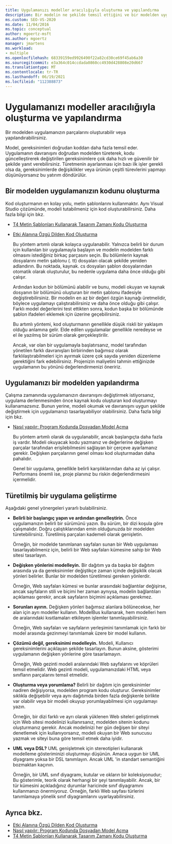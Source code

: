 ```yaml
---
title: Uygulamanızı modeller aracılığıyla oluşturma ve yapılandırma
description: Bir modelin ne şekilde temsil ettiğini ve bir modelden uygulamanızın parçalarını nasıl oluşturabileceğiniz veya yapılandırabileceğiniz hakkında bilgi edinin.
ms.custom: SEO-VS-2020
ms.date: 11/04/2016
ms.topic: conceptual
author: mgoertz-msft
ms.author: mgoertz
manager: jmartens
ms.workload:
- multiple
ms.openlocfilehash: 68339159ed9926490f22a82cd30ce69f45ab6a30
ms.sourcegitcommit: e3a364c014ccdada0860cc4930d428808e20d667
ms.translationtype: MT
ms.contentlocale: tr-TR
ms.lasthandoff: 06/19/2021
ms.locfileid: "112388873"
---
```

# <a name="generate-and-configure-your-app-from-models"></a>Uygulamanızı modeller aracılığıyla oluşturma ve yapılandırma
Bir modelden uygulamanızın parçalarını oluşturabilir veya yapılandırabilirsiniz.

 Model, gereksinimleri doğrudan koddan daha fazla temsil eder. Uygulamanın davranışını doğrudan modelden türeterek, kodu güncelleştirerek değiştirilen gereksinimlere çok daha hızlı ve güvenilir bir şekilde yanıt verebilirsiniz. Türetmenin ayarlanması için bazı ilk işler gerekli olsa da, gereksinimlerde değişiklikler veya ürünün çeşitli türevlerini yapmayı düşünüyorsanız bu yatırım döndürülür.

## <a name="generating-the-code-of-your-application-from-a-model"></a>Bir modelden uygulamanızın kodunu oluşturma
 Kod oluşturmanın en kolay yolu, metin şablonlarını kullanmaktır. Aynı Visual Studio çözümünde, modeli tutabilmeniz için kod oluşturabilirsiniz. Daha fazla bilgi için bkz.

- [T4 Metin Şablonları Kullanarak Tasarım Zamanı Kodu Oluşturma](../modeling/design-time-code-generation-by-using-t4-text-templates.md)

- [Etki Alanına Özgü Dilden Kod Oluşturma](../modeling/generating-code-from-a-domain-specific-language.md)

  Bu yöntem artımlı olarak kolayca uygulanabilir. Yalnızca belirli bir durum için kullanılan bir uygulamayla başlayın ve modelin modelden farklı olmasını istediğiniz birkaç parçasını seçin. Bu bölümlerin kaynak dosyalarını metin şablonu (. tt) dosyaları olacak şekilde yeniden adlandırın. Bu noktada, kaynak. cs dosyaları şablon dosyalarından otomatik olarak oluşturulur, bu nedenle uygulama daha önce olduğu gibi çalışır.

  Ardından kodun bir bölümünü alabilir ve bunu, modeli okuyan ve kaynak dosyanın bir bölümünü oluşturan bir metin şablonu ifadesiyle değiştirebilirsiniz. Bir modelin en az bir değeri özgün kaynağı üretmelidir, böylece uygulamayı çalıştırabilirsiniz ve daha önce olduğu gibi çalışır. Farklı model değerlerini test ettikten sonra, kodun başka bir bölümünde şablon ifadeleri eklemek için üzerine geçebilirsiniz.

  Bu artımlı yöntemi, kod oluşturmanın genellikle düşük riskli bir yaklaşım olduğu anlamına gelir. Elde edilen uygulamalar genellikle neredeyse ve el ile yazılmış bir sürüm olarak gerçekleştirilir.

  Ancak, var olan bir uygulamayla başlatırsanız, model tarafından yönetilen farklı davranışları birbirinden bağımsız olarak farklılaştırabilmeleri için ayırmak üzere çok sayıda yeniden düzenleme gerektiğini fark edebilirsiniz. Projenizin maliyetini tahmin ettiğinizde uygulamanın bu yönünü değerlendirmenizi öneririz.

## <a name="configuring-your-application-from-a-model"></a>Uygulamanızı bir modelden yapılandırma
 Çalışma zamanında uygulamanızın davranışını değiştirmek istiyorsanız, uygulama derlenmesinden önce kaynak kodu oluşturan kod oluşturmayı kullanamazsınız. Bunun yerine, modeli okumak ve davranışını uygun şekilde değiştirmek için uygulamanızı tasarlayabiliyor olabilirsiniz. Daha fazla bilgi için bkz.

- [Nasıl yapılır: Program Kodunda Dosyadan Model Açma](../modeling/how-to-open-a-model-from-file-in-program-code.md)

  Bu yöntem artımlı olarak da uygulanabilir, ancak başlangıçta daha fazla iş vardır. Modeli okuyacak kodu yazmanız ve değerlerine değişken parçalar tarafından erişilebilmesini sağlayan bir çerçeve ayarlamanız gerekir. Değişken parçalarının genel olması kod oluşturmadan daha pahalıdır.

  Genel bir uygulama, genellikle belirli karşılıklarından daha az iyi çalışır. Performans önemli ise, proje planınız bu riskin değerlendirmesini içermelidir.

## <a name="developing-a-derived-application"></a>Türetilmiş bir uygulama geliştirme
 Aşağıdaki genel yönergeleri yararlı bulabilirsiniz.

- **Belirli bir başlangıç yapın ve ardından genelleştirin.** Önce uygulamanızın belirli bir sürümünü yazın. Bu sürüm, bir dizi koşula göre çalışmalıdır. Doğru çalıştıklarından emin olduğunuzda bir modelden türetebilirsiniz. Türetilmiş parçaları kademeli olarak genişletin.

     Örneğin, bir modelde tanımlanan sayfaları sunan bir Web uygulaması tasarlayabilmeniz için, belirli bir Web sayfaları kümesine sahip bir Web sitesi tasarlayın.

- **Değişken yönlerini modelleyin.** Bir dağıtım ya da başka bir dağıtım arasında ya da gereksinimler değiştikçe zaman içinde değişiklik olacak yönleri belirler. Bunlar bir modelden türetilmesi gereken yönlerdir.

     Örneğin, Web sayfaları kümesi ve bunlar arasındaki bağlantılar değişirse, ancak sayfaların stili ve biçimi her zaman aynıysa, modelin bağlantıları açıklaması gerekir, ancak sayfaların biçimini açıklaması gerekmez.

- **Sorunları ayırın.** Değişken yönleri bağımsız alanlara bölünecekse, her alan için ayrı modeller kullanın. ModelBus kullanarak, hem modelleri hem de aralarındaki kısıtlamaları etkileyen işlemler tanımlayabilirsiniz.

     Örneğin, Web sayfaları ve sayfaların yerleşimini tanımlamak için farklı bir model arasında gezinmeyi tanımlamak üzere bir model kullanın.

- **Çözümü değil, gereksinimi modelleyin.** Modeli, Kullanıcı gereksinimlerini açıklayan şekilde tasarlayın. Bunun aksine, gösterimi uygulamanın değişken yönlerine göre tasarlamayın.

     Örneğin, Web gezinti modeli aralarındaki Web sayfalarını ve köprüleri temsil etmelidir. Web gezinti modeli, uygulamanızdaki HTML veya sınıfların parçalarını temsil etmelidir.

- **Oluşturma veya yorumlama?** Belirli bir dağıtım için gereksinimler nadiren değişiyorsa, modelden program kodu oluşturur. Gereksinimler sıklıkla değişebilir veya aynı dağıtımda birden fazla değişkenle birlikte var olabilir veya bir modeli okuyup yorumlayabilmesi için uygulamayı yazın.

     Örneğin, bir dizi farklı ve ayrı olarak yüklenen Web siteleri geliştirmek için Web sitesi modelinizi kullanırsanız, modelden sitenin kodunu oluşturmanız gerekir. Ancak modelinizi her gün değişen bir siteyi denetlemek için kullanıyorsanız, modeli okuyan bir Web sunucusu yazmak ve siteyi buna göre temsil etmek daha iyidir.

- **UML veya DSL?** UML genişletmek için stereotipleri kullanarak modelleme gösteriminizi oluşturmayı düşünün. Amaca uygun bir UML diyagramı yoksa bir DSL tanımlayın. Ancak UML 'in standart semantiğini bozmaktan kaçının.

     Örneğin, bir UML sınıf diyagramı, kutular ve okların bir koleksiyonudur; Bu gösterimle, teorik olarak herhangi bir şeyi tanımlayabilir. Ancak, bir tür kümesini açıkladığınız durumlar haricinde sınıf diyagramını kullanmanızı önermiyoruz. Örneğin, farklı Web sayfası türlerini tanımlamaya yönelik sınıf diyagramlarını uyarlayabilirsiniz.

## <a name="see-also"></a>Ayrıca bkz.

- [Etki Alanına Özgü Dilden Kod Oluşturma](../modeling/generating-code-from-a-domain-specific-language.md)
- [Nasıl yapılır: Program Kodunda Dosyadan Model Açma](../modeling/how-to-open-a-model-from-file-in-program-code.md)
- [T4 Metin Şablonları Kullanarak Tasarım Zamanı Kodu Oluşturma](../modeling/design-time-code-generation-by-using-t4-text-templates.md)
